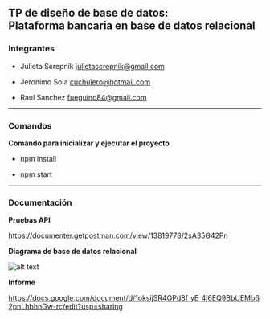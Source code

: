 
## TP de diseño de base de datos: <br> Plataforma bancaria en base de datos relacional ##

### Integrantes ###

- Julieta Screpnik julietascrepnik@gmail.com

- Jeronimo Sola cuchujero@hotmail.com

- Raul Sanchez fueguino84@gmail.com

---  

### Comandos ### 

**Comando para inicializar y ejecutar el proyecto**

- npm install

- npm start
  
---

### Documentación ### 

**Pruebas API**
  
https://documenter.getpostman.com/view/13819778/2sA35G42Pn

**Diagrama de base de datos relacional**

![alt text](https://imgbb.host/images/NQNKQ.png)

**Informe**

https://docs.google.com/document/d/1oksijSR4OPd8f_yE_4j6EQ9BbUEMb62pnLhbhnGw-rc/edit?usp=sharing


